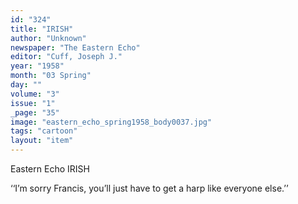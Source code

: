 ```yaml
---
id: "324"
title: "IRISH"
author: "Unknown"
newspaper: "The Eastern Echo"
editor: "Cuff, Joseph J."
year: "1958"
month: "03 Spring"
day: ""
volume: "3"
issue: "1"
_page: "35"
image: "eastern_echo_spring1958_body0037.jpg"
tags: "cartoon"
layout: "item"
---
```

Eastern Echo IRISH

‘‘I’m sorry Francis, you’ll just have to get
a harp like everyone else.’’
